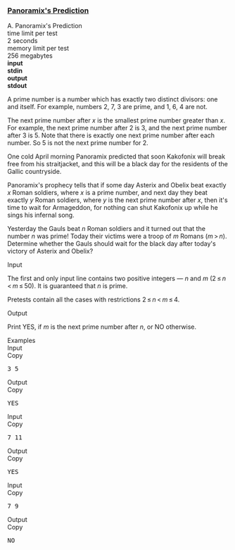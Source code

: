 <h3><a href="https://codeforces.com/contest/80/problem/A" target="_blank" rel="noopener noreferrer">Panoramix's Prediction</a></h3>

<div class="header"><div class="title">A. Panoramix's Prediction</div><div class="time-limit"><div class="property-title">time limit per test</div>2 seconds</div><div class="memory-limit"><div class="property-title">memory limit per test</div>256 megabytes</div><div class="input-file input-standard" style="font-weight: bold"><div class="property-title">input</div>stdin</div><div class="output-file output-standard" style="font-weight: bold"><div class="property-title">output</div>stdout</div></div><div><p><span class="tex-font-style-it">A prime number is a number which has exactly two distinct divisors: one and itself. For example, numbers <span class="tex-span">2</span>, <span class="tex-span">7</span>, <span class="tex-span">3</span> are prime, and <span class="tex-span">1</span>, <span class="tex-span">6</span>, <span class="tex-span">4</span> are not.</span></p><p><span class="tex-font-style-it">The next prime number after <span class="tex-span"><i>x</i></span> is the <span class="tex-font-style-bf">smallest</span> prime number greater than <span class="tex-span"><i>x</i></span>. For example, the next prime number after <span class="tex-span">2</span> is <span class="tex-span">3</span>, and the next prime number after <span class="tex-span">3</span> is <span class="tex-span">5</span>. Note that there is exactly one next prime number after each number. So <span class="tex-span">5</span> <span class="tex-font-style-bf">is not</span> the next prime number for <span class="tex-span">2</span>.</span></p><p>One cold April morning Panoramix predicted that soon Kakofonix will break free from his straitjacket, and this will be a black day for the residents of the Gallic countryside.</p><p>Panoramix's prophecy tells that if some day Asterix and Obelix beat exactly <span class="tex-span"><i>x</i></span> Roman soldiers, where <span class="tex-span"><i>x</i></span> is a prime number, and next day they beat exactly <span class="tex-span"><i>y</i></span> Roman soldiers, where <span class="tex-span"><i>y</i></span> is <span class="tex-font-style-bf">the next prime number</span> after <span class="tex-span"><i>x</i></span>, then it's time to wait for Armageddon, for nothing can shut Kakofonix up while he sings his infernal song.</p><p>Yesterday the Gauls beat <span class="tex-span"><i>n</i></span> Roman soldiers and it turned out that the number <span class="tex-span"><i>n</i></span> was prime! Today their victims were a troop of <span class="tex-span"><i>m</i></span> Romans (<span class="tex-span"><i>m</i> > <i>n</i></span>). Determine whether the Gauls should wait for the black day after today's victory of Asterix and Obelix?</p></div><div class="input-specification"><div class="section-title">Input</div><p>The first and only input line contains two positive integers — <span class="tex-span"><i>n</i></span> and <span class="tex-span"><i>m</i></span> (<span class="tex-span">2 ≤ <i>n</i> < <i>m</i> ≤ 50</span>). It is guaranteed that <span class="tex-span"><i>n</i></span> is prime.</p><p>Pretests contain all the cases with restrictions <span class="tex-span">2 ≤ <i>n</i> < <i>m</i> ≤ 4</span>.</p></div><div class="output-specification"><div class="section-title">Output</div><p>Print <span class="tex-font-style-tt">YES</span>, if <span class="tex-span"><i>m</i></span> is the next prime number after <span class="tex-span"><i>n</i></span>, or <span class="tex-font-style-tt">NO</span> otherwise.</p></div><div class="sample-tests"><div class="section-title">Examples</div><div class="sample-test"><div class="input"><div class="title">Input<div title="Copy" data-clipboard-target="#id002313604791115791" id="id003287472640308642" class="input-output-copier">Copy</div></div><pre id="id002313604791115791">3 5<br></pre></div><div class="output"><div class="title">Output<div title="Copy" data-clipboard-target="#id0037279667728053745" id="id008494691635452771" class="input-output-copier">Copy</div></div><pre id="id0037279667728053745">YES</pre></div><div class="input"><div class="title">Input<div title="Copy" data-clipboard-target="#id003164518881165699" id="id007225015389297643" class="input-output-copier">Copy</div></div><pre id="id003164518881165699">7 11<br></pre></div><div class="output"><div class="title">Output<div title="Copy" data-clipboard-target="#id0048614365864475095" id="id001279445757512495" class="input-output-copier">Copy</div></div><pre id="id0048614365864475095">YES</pre></div><div class="input"><div class="title">Input<div title="Copy" data-clipboard-target="#id006710681875558845" id="id003583630103204183" class="input-output-copier">Copy</div></div><pre id="id006710681875558845">7 9<br></pre></div><div class="output"><div class="title">Output<div title="Copy" data-clipboard-target="#id008901219459544497" id="id0024179023761654517" class="input-output-copier">Copy</div></div><pre id="id008901219459544497">NO</pre></div></div></div>